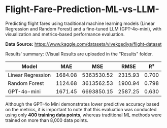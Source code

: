 # Flight-Fare-Prediction-ML-vs-LLM-
Predicting flight fares using traditional machine learning models (Linear Regression and Random Forest) and a fine-tuned LLM (GPT-4o-mini), with visualization and metrics-based performance evaluation.

**Data Source:** https://www.kaggle.com/datasets/vivekgediya/flight-dataset 

Results' summary: (Visual Results are uploaded in the "Results" folder. 

| Model             |   MAE   |     MSE    |   RMSE   |  R²   |
| ----------------- | ------- | ---------- | -------- | ----- |
| Linear Regression | 1684.08 | 5363530.52 | 2315.93  | 0.700 |
| Random Forest     | 1124.68 | 3613562.53 | 1900.94  | 0.798 |
| GPT-4o-mini       | 1671.45 | 6693850.15 | 2587.25  | 0.630 |


Although the GPT-4o Mini demonstrates lower predictive accuracy based on the metrics, it is important to note that this evaluation was conducted using only **400 training data points**, whereas traditional ML methods were trained on more than 8,000 data points. 

